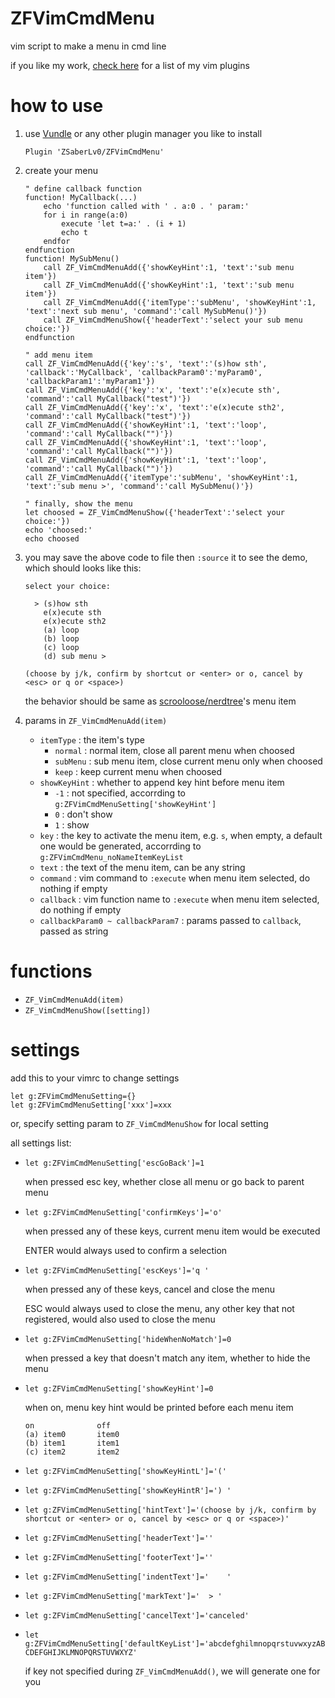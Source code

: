 # ZFVimCmdMenu

vim script to make a menu in cmd line

if you like my work, [check here](https://github.com/ZSaberLv0?utf8=%E2%9C%93&tab=repositories&q=ZFVim) for a list of my vim plugins


# how to use

1. use [Vundle](https://github.com/VundleVim/Vundle.vim) or any other plugin manager you like to install

    ```
    Plugin 'ZSaberLv0/ZFVimCmdMenu'
    ```

1. create your menu

    ```
    " define callback function
    function! MyCallback(...)
        echo 'function called with ' . a:0 . ' param:'
        for i in range(a:0)
            execute 'let t=a:' . (i + 1)
            echo t
        endfor
    endfunction
    function! MySubMenu()
        call ZF_VimCmdMenuAdd({'showKeyHint':1, 'text':'sub menu item'})
        call ZF_VimCmdMenuAdd({'showKeyHint':1, 'text':'sub menu item'})
        call ZF_VimCmdMenuAdd({'itemType':'subMenu', 'showKeyHint':1, 'text':'next sub menu', 'command':'call MySubMenu()'})
        call ZF_VimCmdMenuShow({'headerText':'select your sub menu choice:'})
    endfunction

    " add menu item
    call ZF_VimCmdMenuAdd({'key':'s', 'text':'(s)how sth', 'callback':'MyCallback', 'callbackParam0':'myParam0', 'callbackParam1':'myParam1'})
    call ZF_VimCmdMenuAdd({'key':'x', 'text':'e(x)ecute sth', 'command':'call MyCallback("test")'})
    call ZF_VimCmdMenuAdd({'key':'x', 'text':'e(x)ecute sth2', 'command':'call MyCallback("test")'})
    call ZF_VimCmdMenuAdd({'showKeyHint':1, 'text':'loop', 'command':'call MyCallback("")'})
    call ZF_VimCmdMenuAdd({'showKeyHint':1, 'text':'loop', 'command':'call MyCallback("")'})
    call ZF_VimCmdMenuAdd({'showKeyHint':1, 'text':'loop', 'command':'call MyCallback("")'})
    call ZF_VimCmdMenuAdd({'itemType':'subMenu', 'showKeyHint':1, 'text':'sub menu >', 'command':'call MySubMenu()'})

    " finally, show the menu
    let choosed = ZF_VimCmdMenuShow({'headerText':'select your choice:'})
    echo 'choosed:'
    echo choosed
    ```

1. you may save the above code to file then `:source` it to see the demo,
    which should looks like this:

    ```
    select your choice:

      > (s)how sth
        e(x)ecute sth
        e(x)ecute sth2
        (a) loop
        (b) loop
        (c) loop
        (d) sub menu >

    (choose by j/k, confirm by shortcut or <enter> or o, cancel by <esc> or q or <space>)
    ```

    the behavior should be same as [scrooloose/nerdtree](https://github.com/scrooloose/nerdtree)'s menu item

1. params in `ZF_VimCmdMenuAdd(item)`

    * `itemType` : the item's type
        * `normal` : normal item, close all parent menu when choosed
        * `subMenu` : sub menu item, close current menu only when choosed
        * `keep` : keep current menu when choosed
    * `showKeyHint` : whether to append key hint before menu item
        * `-1` : not specified, accorrding to `g:ZFVimCmdMenuSetting['showKeyHint']`
        * `0` : don't show
        * `1` : show
    * `key` : the key to activate the menu item, e.g. `s`,
        when empty, a default one would be generated,
        accorrding to `g:ZFVimCmdMenu_noNameItemKeyList`
    * `text` : the text of the menu item, can be any string
    * `command` : vim command to `:execute` when menu item selected, do nothing if empty
    * `callback` : vim function name to `:execute` when menu item selected, do nothing if empty
    * `callbackParam0 ~ callbackParam7` : params passed to `callback`, passed as string


# functions

* `ZF_VimCmdMenuAdd(item)`
* `ZF_VimCmdMenuShow([setting])`

# settings

add this to your vimrc to change settings

```
let g:ZFVimCmdMenuSetting={}
let g:ZFVimCmdMenuSetting['xxx']=xxx
```

or, specify setting param to `ZF_VimCmdMenuShow` for local setting

all settings list:

* `let g:ZFVimCmdMenuSetting['escGoBack']=1`

    when pressed esc key, whether close all menu or go back to parent menu

* `let g:ZFVimCmdMenuSetting['confirmKeys']='o'`

    when pressed any of these keys, current menu item would be executed

    ENTER would always used to confirm a selection

* `let g:ZFVimCmdMenuSetting['escKeys']='q '`

    when pressed any of these keys, cancel and close the menu

    ESC would always used to close the menu,
    any other key that not registered,
    would also used to close the menu

* `let g:ZFVimCmdMenuSetting['hideWhenNoMatch']=0`

    when pressed a key that doesn't match any item, whether to hide the menu

* `let g:ZFVimCmdMenuSetting['showKeyHint']=0`

    when on, menu key hint would be printed before each menu item

    ```
    on              off
    (a) item0       item0
    (b) item1       item1
    (c) item2       item2
    ```

* `let g:ZFVimCmdMenuSetting['showKeyHintL']='('`
* `let g:ZFVimCmdMenuSetting['showKeyHintR']=') '`
* `let g:ZFVimCmdMenuSetting['hintText']='(choose by j/k, confirm by shortcut or <enter> or o, cancel by <esc> or q or <space>)'`
* `let g:ZFVimCmdMenuSetting['headerText']=''`
* `let g:ZFVimCmdMenuSetting['footerText']=''`
* `let g:ZFVimCmdMenuSetting['indentText']='    '`
* `let g:ZFVimCmdMenuSetting['markText']='  > '`
* `let g:ZFVimCmdMenuSetting['cancelText']='canceled'`
* `let g:ZFVimCmdMenuSetting['defaultKeyList']='abcdefghilmnopqrstuvwxyzABCDEFGHIJKLMNOPQRSTUVWXYZ'`

    if key not specified during `ZF_VimCmdMenuAdd()`,
    we will generate one for you

